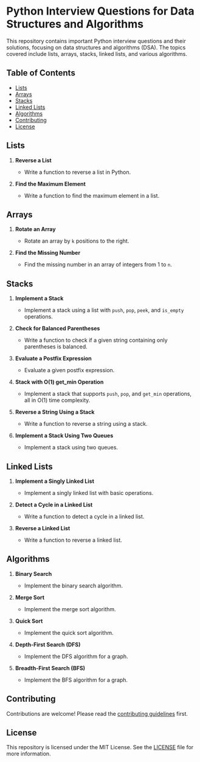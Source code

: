 # Python Interview Questions for Data Structures and Algorithms

This repository contains important Python interview questions and their solutions, focusing on data structures and algorithms (DSA). The topics covered include lists, arrays, stacks, linked lists, and various algorithms.

## Table of Contents

- [Lists](#lists)
- [Arrays](#arrays)
- [Stacks](#stacks)
- [Linked Lists](#linked-lists)
- [Algorithms](#algorithms)
- [Contributing](#contributing)
- [License](#license)

## Lists

1. **Reverse a List**
   - Write a function to reverse a list in Python.

2. **Find the Maximum Element**
   - Write a function to find the maximum element in a list.

## Arrays

1. **Rotate an Array**
   - Rotate an array by `k` positions to the right.

2. **Find the Missing Number**
   - Find the missing number in an array of integers from 1 to `n`.

## Stacks

1. **Implement a Stack**
   - Implement a stack using a list with `push`, `pop`, `peek`, and `is_empty` operations.

2. **Check for Balanced Parentheses**
   - Write a function to check if a given string containing only parentheses is balanced.

3. **Evaluate a Postfix Expression**
   - Evaluate a given postfix expression.

4. **Stack with O(1) get_min Operation**
   - Implement a stack that supports `push`, `pop`, and `get_min` operations, all in O(1) time complexity.

5. **Reverse a String Using a Stack**
   - Write a function to reverse a string using a stack.

6. **Implement a Stack Using Two Queues**
   - Implement a stack using two queues.

## Linked Lists

1. **Implement a Singly Linked List**
   - Implement a singly linked list with basic operations.

2. **Detect a Cycle in a Linked List**
   - Write a function to detect a cycle in a linked list.

3. **Reverse a Linked List**
   - Write a function to reverse a linked list.

## Algorithms

1. **Binary Search**
   - Implement the binary search algorithm.

2. **Merge Sort**
   - Implement the merge sort algorithm.

3. **Quick Sort**
   - Implement the quick sort algorithm.

4. **Depth-First Search (DFS)**
   - Implement the DFS algorithm for a graph.

5. **Breadth-First Search (BFS)**
   - Implement the BFS algorithm for a graph.

## Contributing

Contributions are welcome! Please read the [contributing guidelines](CONTRIBUTING.md) first.

## License

This repository is licensed under the MIT License. See the [LICENSE](LICENSE) file for more information.


